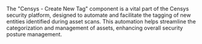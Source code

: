 The "Censys - Create New Tag" component is a vital part of the Censys security platform, designed to automate and facilitate the tagging of new entities identified during asset scans. This automation helps streamline the categorization and management of assets, enhancing overall security posture management.
